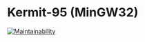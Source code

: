 # Kermit-95 (MinGW32)

[![Maintainability](https://api.codeclimate.com/v1/badges/891f2b82f779bb8eb8d9/maintainability)](https://codeclimate.com/github/BAN-AI-Communications/k95-mingw/maintainability)
